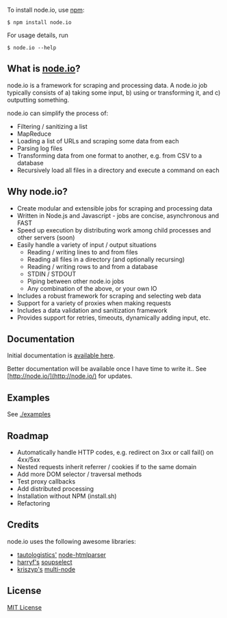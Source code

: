 To install node.io, use [npm](http://github.com/isaacs/npm):

    $ npm install node.io

For usage details, run

    $ node.io --help    

## What is [node.io](http://node.io/)?

node.io is a framework for scraping and processing data. A node.io job typically consists of a) taking some input, b) using or transforming it, and c) outputting something. 

node.io can simplify the process of:

- Filtering / sanitizing a list
- MapReduce
- Loading a list of URLs and scraping some data from each
- Parsing log files
- Transforming data from one format to another, e.g. from CSV to a database
- Recursively load all files in a directory and execute a command on each
             
## Why node.io?

- Create modular and extensible jobs for scraping and processing data
- Written in Node.js and Javascript - jobs are concise, asynchronous and FAST
- Speed up execution by distributing work among child processes and other servers (soon) 
- Easily handle a variety of input / output situations
    * Reading / writing lines to and from files
    * Reading all files in a directory (and optionally recursing)    
    * Reading / writing rows to and from a database
    * STDIN / STDOUT
    * Piping between other node.io jobs
    * Any combination of the above, or your own IO     
- Includes a robust framework for scraping and selecting web data
- Support for a variety of proxies when making requests
- Includes a data validation and sanitization framework
- Provides support for retries, timeouts, dynamically adding input, etc.

## Documentation

Initial documentation is [available here](https://github.com/chriso/node.io/tree/master/docs/). 

Better documentation will be available once I have time to write it.. See [http://node.io/](http://node.io/) for updates.

## Examples

See [./examples](https://github.com/chriso/node.io/tree/master/examples/)

## Roadmap

- Automatically handle HTTP codes, e.g. redirect on 3xx or call fail() on 4xx/5xx
- Nested requests inherit referrer / cookies if to the same domain
- Add more DOM selector / traversal methods
- Test proxy callbacks
- Add distributed processing
- Installation without NPM (install.sh)
- Refactoring

## Credits

node.io uses the following awesome libraries:

- [tautologistics'](https://github.com/tautologistics) [node-htmlparser](https://github.com/tautologistics/node-htmlparser)
- [harryf's](https://github.com/harryf) [soupselect](https://github.com/harryf/node-soupselect)
- [kriszyp's](https://github.com/kriszyp) [multi-node](https://github.com/kriszyp/multi-node)

## License

[MIT License](https://github.com/chriso/node.io/raw/master/LICENSE)